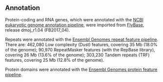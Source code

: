 Annotation
----------

Protein-coding and RNA genes, which were annotated with the [NCBI
eukaryotic genome annotation
pipeline](https://www.ncbi.nlm.nih.gov/genome/annotation_euk/process/),
were imported from [FlyBase](http://www.flybase.org), release
dmoj\_r1.04 (FB2017\_04).

Repeats were annotated with the [Ensembl Genomes repeat feature
pipeline](http://ensemblgenomes.org/info/data/repeat_features). There
are: 462,080 Low complexity (Dust) features, covering 35 Mb (18.0% of
the genome); 90,970 RepeatMasker features (with the RepBase library),
covering 26 Mb (13.6% of the genome); 303,230 Tandem repeats (TRF)
features, covering 25 Mb (12.8% of the genome).

Protein domains were annotated with the [Ensembl Genomes protein feature
pipeline](http://ensemblgenomes.org/info/data/protein_features).
